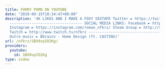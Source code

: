 ```yaml
---
title: FURRY PORN ON YOUTUBE
date: "2019-09-15T10:34:47+08:00"
description: '4K LIKES AND I MAKE A FOXY SEXTAPE Twitter ► https://twitter.com/NFKRZ
  --------------------------------- SOCIAL MEDIA LINKS: Facebook ► https://www.facebook.com/NFKRZ1
  Instagram ► https://instagram.com/roman_nfkrz/ Steam Group ► http://steamcommunity.com/groups/nfkrzgroup
  Twitch ► http://www.twitch.tv/nfkrz --------------------------------- Music: ---------------------------------
  Outro music ► Bbrainz - Home Design (ft. CASTING)'
url: /nfkrz/SBX9vpIO2Kg/
providers:
  youtube:
    id: SBX9vpIO2Kg
type: video
---
```

